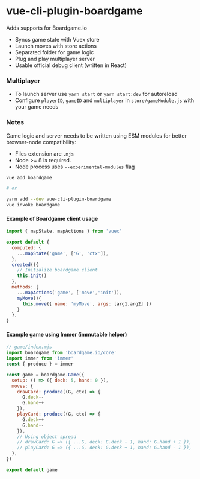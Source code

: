 # vue-cli-plugin-boardgame
Adds supports for Boardgame.io

* Syncs game state with Vuex store
* Launch moves with store actions
* Separated folder for game logic
* Plug and play multiplayer server 
* Usable official debug client (written in React)

### Multiplayer

* To launch server use `yarn start` or `yarn start:dev` for autoreload
* Configure `playerID`, `gameID` and `multiplayer` in `store/gameModule.js` with your game needs


### Notes

Game logic and server needs to be written using ESM modules for better browser-node compatibility:
  * Files extension are `.mjs`
  * Node >= 8 is required.
  * Node process uses `--experimental-modules` flag

```sh
vue add boardgame

# or

yarn add --dev vue-cli-plugin-boardgame
vue invoke boardgame
```

#### Example of Boardgame client usage
```js
import { mapState, mapActions } from 'vuex'

export default {
  computed: {
    ...mapState('game', ['G', 'ctx']),
  },
  created(){
    // Initialize boardgame client
    this.init() 
  },
  methods: {
    ...mapActions('game', ['move','init']),
    myMove(){
      this.move({ name: 'myMove', args: [arg1,arg2] })
    }
  },
}
```

#### Example game using Immer (immutable helper)
```js
// game/index.mjs
import boardgame from 'boardgame.io/core'
import immer from 'immer'
const { produce } = immer

const game = boardgame.Game({
  setup: () => ({ deck: 5, hand: 0 }),
  moves: {
    drawCard: produce((G, ctx) => {
      G.deck--
      G.hand++
    }),
    playCard: produce((G, ctx) => {
      G.deck++
      G.hand--
    }),
    // Using object spread
    // drawCard: G => ({ ...G, deck: G.deck - 1, hand: G.hand + 1 }),
    // playCard: G => ({ ...G, deck: G.deck + 1, hand: G.hand - 1 }),
  },
})

export default game

